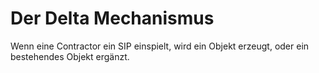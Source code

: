 # Der Delta Mechanismus

Wenn eine Contractor ein SIP einspielt, wird ein Objekt erzeugt, oder ein bestehendes Objekt ergänzt.
